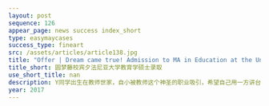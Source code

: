 ```yaml
---
layout: post
sequence: 126
appear_page: news success index_short
type: easymaycases
success_type: fineart
src: /assets/articles/article138.jpg
title: "Offer | Dream came true! Admission to MA in Education at the University of Pennsylvania"
title_short: 圆梦藤校宾夕法尼亚大学教育学硕士录取
use_short_title: nan
description: Y同学出生在教师世家，自小被教师这个神圣的职业吸引，希望自己用一方讲台为学生照亮前行的路。在本科期间，她取得了优异的成绩却苦恼于自己排名不高的本科院校，没有更大的升学空间。在公众号推文上，她看到易美教育有很多教育学申请的成功案例。Y同学告诉易美资深教育咨询顾问说：“很多人有藤校情结，我也是他们其中的一位。我只想去常青藤名校读研究生。”
year: 2017
---
```


